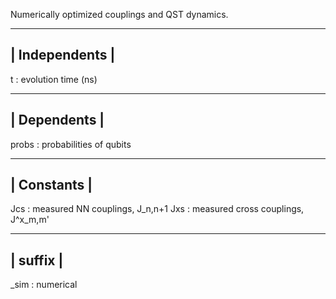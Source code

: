 Numerically optimized couplings and QST dynamics.

----------------
| Independents |
----------------
t           : evolution time (ns)

--------------
| Dependents |
--------------                                
probs       : probabilities of qubits


-------------
| Constants | 
-------------  
Jcs         : measured NN couplings, J_n,n+1
Jxs         : measured cross couplings, J^x_m,m'

---------- 
| suffix |
----------
_sim        : numerical
